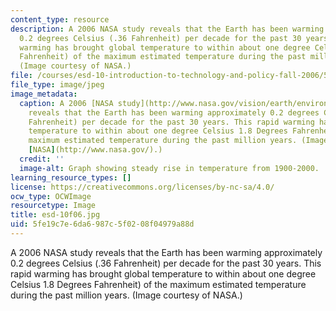 ```yaml
---
content_type: resource
description: A 2006 NASA study reveals that the Earth has been warming approximately
  0.2 degrees Celsius (.36 Fahrenheit) per decade for the past 30 years. This rapid
  warming has brought global temperature to within about one degree Celsius 1.8 Degrees
  Fahrenheit) of the maximum estimated temperature during the past million years.
  (Image courtesy of NASA.)
file: /courses/esd-10-introduction-to-technology-and-policy-fall-2006/5fe19c7e6da6987c5f0208f04979a88d_esd-10f06.jpg
file_type: image/jpeg
image_metadata:
  caption: A 2006 [NASA study](http://www.nasa.gov/vision/earth/environment/world_warmth.html)
    reveals that the Earth has been warming approximately 0.2 degrees Celsius (.36
    Fahrenheit) per decade for the past 30 years. This rapid warming has brought global
    temperature to within about one degree Celsius 1.8 Degrees Fahrenheit) of the
    maximum estimated temperature during the past million years. (Image courtesy of
    [NASA](http://www.nasa.gov/).)
  credit: ''
  image-alt: Graph showing steady rise in temperature from 1900-2000.
learning_resource_types: []
license: https://creativecommons.org/licenses/by-nc-sa/4.0/
ocw_type: OCWImage
resourcetype: Image
title: esd-10f06.jpg
uid: 5fe19c7e-6da6-987c-5f02-08f04979a88d
---
```

A 2006 NASA study reveals that the Earth has been warming approximately 0.2 degrees Celsius (.36 Fahrenheit) per decade for the past 30 years. This rapid warming has brought global temperature to within about one degree Celsius 1.8 Degrees Fahrenheit) of the maximum estimated temperature during the past million years. (Image courtesy of NASA.)